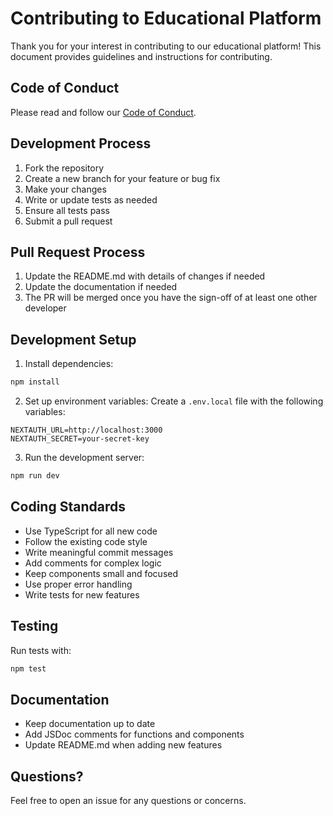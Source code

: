 # Contributing to Educational Platform

Thank you for your interest in contributing to our educational platform! This document provides guidelines and instructions for contributing.

## Code of Conduct

Please read and follow our [Code of Conduct](CODE_OF_CONDUCT.md).

## Development Process

1. Fork the repository
2. Create a new branch for your feature or bug fix
3. Make your changes
4. Write or update tests as needed
5. Ensure all tests pass
6. Submit a pull request

## Pull Request Process

1. Update the README.md with details of changes if needed
2. Update the documentation if needed
3. The PR will be merged once you have the sign-off of at least one other developer

## Development Setup

1. Install dependencies:
```bash
npm install
```

2. Set up environment variables:
Create a `.env.local` file with the following variables:
```env
NEXTAUTH_URL=http://localhost:3000
NEXTAUTH_SECRET=your-secret-key
```

3. Run the development server:
```bash
npm run dev
```

## Coding Standards

- Use TypeScript for all new code
- Follow the existing code style
- Write meaningful commit messages
- Add comments for complex logic
- Keep components small and focused
- Use proper error handling
- Write tests for new features

## Testing

Run tests with:
```bash
npm test
```

## Documentation

- Keep documentation up to date
- Add JSDoc comments for functions and components
- Update README.md when adding new features

## Questions?

Feel free to open an issue for any questions or concerns. 